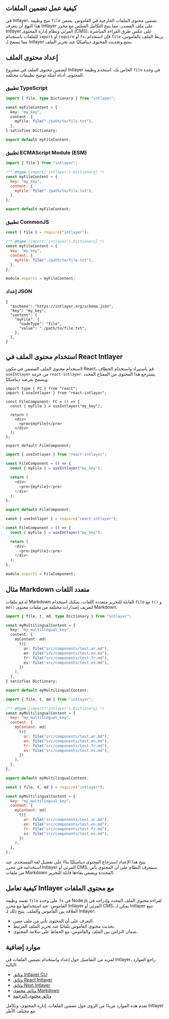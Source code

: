 ## كيفية عمل تضمين الملفات

في Intlayer، تتيح وظيفة `file` تضمين محتوى الملفات الخارجية في القاموس. يضمن هذا النهج أن يتعرف Intlayer على ملف المصدر، مما يتيح التكامل السلس مع محرر Intlayer المرئي ونظام إدارة المحتوى (CMS). على عكس طرق القراءة المباشرة للملفات باستخدام `import` أو `require` أو `fs`، فإن استخدام `file` يربط الملف بالقاموس، مما يسمح لـ Intlayer بتتبع وتحديث المحتوى ديناميكيًا عند تحرير الملف.

## إعداد محتوى الملف

لتضمين محتوى الملف في مشروع Intlayer الخاص بك، استخدم وظيفة `file` في وحدة المحتوى. أدناه أمثلة توضح تطبيقات مختلفة.

### تطبيق TypeScript

```typescript fileName="**/*.content.ts" contentDeclarationFormat="typescript"
import { file, type Dictionary } from "intlayer";

const myFileContent = {
  key: "my_key",
  content: {
    myFile: file("./path/to/file.txt"),
  },
} satisfies Dictionary;

export default myFileContent;
```

### تطبيق ECMAScript Module (ESM)

```javascript fileName="**/*.content.mjs" contentDeclarationFormat="esm"
import { file } from "intlayer";

/** @type {import('intlayer').Dictionary} */
const myFileContent = {
  key: "my_key",
  content: {
    myFile: file("./path/to/file.txt"),
  },
};

export default myFileContent;
```

### تطبيق CommonJS

```javascript fileName="**/*.content.cjs" contentDeclarationFormat="commonjs"
const { file } = require("intlayer");

/** @type {import('intlayer').Dictionary} */
const myFileContent = {
  key: "my_key",
  content: {
    myFile: file("./path/to/file.txt"),
  },
};

module.exports = myFileContent;
```

### إعداد JSON

```json5 fileName="**/*.content.json" contentDeclarationFormat="json"
{
  "$schema": "https://intlayer.org/schema.json",
  "key": "my_key",
  "content": {
    "myFile": {
      "nodeType": "file",
      "value": "./path/to/file.txt",
    },
  },
}
```

## استخدام محتوى الملف في React Intlayer

لاستخدام محتوى الملف المضمن في مكون React، قم باستيراد واستخدام الخطاف `useIntlayer` من حزمة `react-intlayer`. يسترجع هذا المحتوى من المفتاح المحدد ويسمح بعرضه ديناميكيًا.

```tsx fileName="**/*.tsx" codeFormat="typescript"
import type { FC } from "react";
import { useIntlayer } from "react-intlayer";

const FileComponent: FC = () => {
  const { myFile } = useIntlayer("my_key");

  return (
    <div>
      <pre>{myFile}</pre>
    </div>
  );
};

export default FileComponent;
```

```javascript fileName="**/*.mjx" codeFormat="esm"
import { useIntlayer } from "react-intlayer";

const FileComponent = () => {
  const { myFile } = useIntlayer("my_key");

  return (
    <div>
      <pre>{myFile}</pre>
    </div>
  );
};

export default FileComponent;
```

```javascript fileName="**/*.cjs" codeFormat="commonjs"
const { useIntlayer } = require("react-intlayer");

const FileComponent = () => {
  const { myFile } = useIntlayer("my_key");

  return (
    <div>
      <pre>{myFile}</pre>
    </div>
  );
};

module.exports = FileComponent;
```

## مثال Markdown متعدد اللغات

لدعم ملفات Markdown القابلة للتحرير متعددة اللغات، يمكنك استخدام `file` مع `t()` و `md()` لتعريف إصدارات مختلفة من ملفات محتوى Markdown.

```typescript fileName="**/*.content.ts" contentDeclarationFormat="typescript"
import { file, t, md, type Dictionary } from "intlayer";

const myMultilingualContent = {
  key: "my_multilingual_key",
  content: {
    myContent: md(
      t({
        ar: file("src/components/test.ar.md"),
        en: file("src/components/test.en.md"),
        fr: file("src/components/test.fr.md"),
        es: file("src/components/test.es.md"),
      })
    ),
  },
} satisfies Dictionary;

export default myMultilingualContent;
```

```javascript fileName="**/*.content.mjs" contentDeclarationFormat="esm"
import { file, t, md } from "intlayer";

/** @type {import('intlayer').Dictionary} */
const myMultilingualContent = {
  key: "my_multilingual_key",
  content: {
    myContent: md(
      t({
        ar: file("src/components/test.ar.md"),
        en: file("src/components/test.en.md"),
        fr: file("src/components/test.fr.md"),
        es: file("src/components/test.es.md"),
      })
    ),
  },
};

export default myMultilingualContent;
```

```javascript fileName="**/*.content.cjs" contentDeclarationFormat="commonjs"
const { file, t, md } = require("intlayer");

const myMultilingualContent = {
  key: "my_multilingual_key",
  content: {
    myContent: md(
      t({
        ar: file("src/components/test.ar.md"),
        en: file("src/components/test.en.md"),
        fr: file("src/components/test.fr.md"),
        es: file("src/components/test.es.md"),
      })
    ),
  },
};
```

يتيح هذا الإعداد استرجاع المحتوى ديناميكيًا بناءً على تفضيل لغة المستخدم. عند استخدامه في محرر Intlayer المرئي أو CMS، سيتعرف النظام على أن المحتوى يأتي من ملفات Markdown المحددة ويضمن بقاءها قابلة للتحرير.

## كيفية تعامل Intlayer مع محتوى الملفات

تعتمد وظيفة `file` على وحدة `fs` في Node.js لقراءة محتوى الملف المحدد وإدراجه في القاموس. عند استخدامها مع محرر Intlayer المرئي أو CMS، يمكن لـ Intlayer تتبع العلاقة بين القاموس والملف. يتيح ذلك لـ Intlayer:

- التعرف على أن المحتوى يأتي من ملف معين.
- تحديث محتوى القاموس تلقائيًا عند تحرير الملف المرتبط.
- ضمان التزامن بين الملف والقاموس، مع الحفاظ على سلامة المحتوى.

## موارد إضافية

لمزيد من التفاصيل حول إعداد واستخدام تضمين الملفات في Intlayer، راجع الموارد التالية:

- [وثائق Intlayer CLI](https://github.com/aymericzip/intlayer/blob/main/docs/ar/intlayer_cli.md)
- [وثائق React Intlayer](https://github.com/aymericzip/intlayer/blob/main/docs/ar/intlayer_with_create_react_app.md)
- [وثائق Next Intlayer](https://github.com/aymericzip/intlayer/blob/main/docs/ar/intlayer_with_nextjs_15.md)
- [وثائق محتوى Markdown](https://github.com/aymericzip/intlayer/blob/main/docs/ar/dictionary/markdown.md)
- [وثائق محتوى الترجمة](https://github.com/aymericzip/intlayer/blob/main/docs/ar/dictionary/translation.md)

تقدم هذه الموارد مزيدًا من الرؤى حول تضمين الملفات، إدارة المحتوى، وتكامل Intlayer مع مختلف الأطر.
